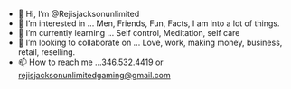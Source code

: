 - 👋 Hi, I’m @Rejisjacksonunlimited
- 👀 I’m interested in ... Men, Friends, Fun, Facts, I am into a lot of things.
- 🌱 I’m currently learning ... Self control, Meditation, self care
- 💞️ I’m looking to collaborate on ... Love, work, making money, business, retail, reselling.
- 📫 How to reach me ...346.532.4419 or rejisjacksonunlimitedgaming@gmail.com

<!---
Rejisjacksonunlimited/Rejisjacksonunlimited is a ✨ special ✨ repository because its `README.md` (this file) appears on your GitHub profile.
You can click the Preview link to take a look at your changes.
--->
